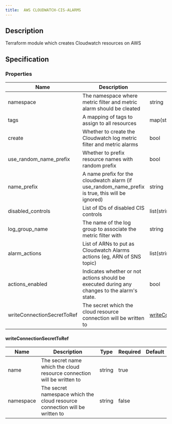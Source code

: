 ```yaml
---
title:  AWS CLOUDWATCH-CIS-ALARMS
---
```


## Description

Terraform module which creates Cloudwatch resources on AWS

## Specification


### Properties

 Name | Description | Type | Required | Default 
 ------------ | ------------- | ------------- | ------------- | ------------- 
 namespace | The namespace where metric filter and metric alarm should be cleated | string | false |  
 tags | A mapping of tags to assign to all resources | map(string) | false |  
 create | Whether to create the Cloudwatch log metric filter and metric alarms | bool | false |  
 use_random_name_prefix | Whether to prefix resource names with random prefix | bool | false |  
 name_prefix | A name prefix for the cloudwatch alarm (if use_random_name_prefix is true, this will be ignored) | string | false |  
 disabled_controls | List of IDs of disabled CIS controls | list(string) | false |  
 log_group_name | The name of the log group to associate the metric filter with | string | false |  
 alarm_actions | List of ARNs to put as Cloudwatch Alarms actions (eg, ARN of SNS topic) | list(string) | false |  
 actions_enabled | Indicates whether or not actions should be executed during any changes to the alarm's state. | bool | false |  
 writeConnectionSecretToRef | The secret which the cloud resource connection will be written to | [writeConnectionSecretToRef](#writeConnectionSecretToRef) | false |  


#### writeConnectionSecretToRef

 Name | Description | Type | Required | Default 
 ------------ | ------------- | ------------- | ------------- | ------------- 
 name | The secret name which the cloud resource connection will be written to | string | true |  
 namespace | The secret namespace which the cloud resource connection will be written to | string | false |  
